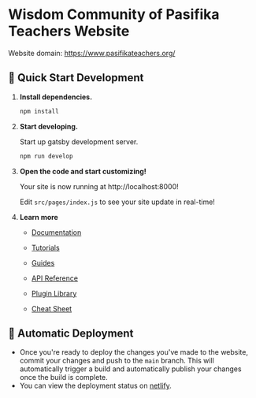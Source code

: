 # Wisdom Community of Pasifika Teachers Website

Website domain: https://www.pasifikateachers.org/

## 🚀 Quick Start Development

1.  **Install dependencies.**

    ```sh
    npm install
    ```

2.  **Start developing.**

    Start up gatsby development server.

    ```sh
    npm run develop
    ```

3.  **Open the code and start customizing!**

    Your site is now running at http://localhost:8000!

    Edit `src/pages/index.js` to see your site update in real-time!

4.  **Learn more**

    - [Documentation](https://www.gatsbyjs.com/docs/?utm_source=starter&utm_medium=readme&utm_campaign=minimal-starter)

    - [Tutorials](https://www.gatsbyjs.com/tutorial/?utm_source=starter&utm_medium=readme&utm_campaign=minimal-starter)

    - [Guides](https://www.gatsbyjs.com/tutorial/?utm_source=starter&utm_medium=readme&utm_campaign=minimal-starter)

    - [API Reference](https://www.gatsbyjs.com/docs/api-reference/?utm_source=starter&utm_medium=readme&utm_campaign=minimal-starter)

    - [Plugin Library](https://www.gatsbyjs.com/plugins?utm_source=starter&utm_medium=readme&utm_campaign=minimal-starter)

    - [Cheat Sheet](https://www.gatsbyjs.com/docs/cheat-sheet/?utm_source=starter&utm_medium=readme&utm_campaign=minimal-starter)

## 🚀 Automatic Deployment

- Once you're ready to deploy the changes you've made to the website, commit your changes and push to the `main` branch. This will automatically trigger a build and automatically publish your changes once the build is complete.
- You can view the deployment status on [netlify](https://app.netlify.com/sites/pasifika-teachers/overview).